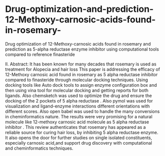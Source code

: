 # Drug-optimization-and-prediction-12-Methoxy-carnosic-acids-found-in-rosemary-
Drug optimization of 12-Methoxy-carnosic acids found in rosemary and prediction as 5-alpha reductase enzyme inhibitor  using computational tools compared to  reference finasteride 


II. Abstract: 
It has been known for many decades that rosemary is used as treatment for Alopecia and hair loss
This paper is addressing the efficacy of 12-Methoxy carnosic acid found in rosemary as 5 alpha reductase inhibitor compared to finasteride through molecular docking techniques. Using docking tools like Auto dock tools to assign enzyme configuration box and then using vina tool for molecular docking and getting reports for both ligands. Also chemsketch was used to optimize the drug and ensure the docking of the 2 pockets of 5 alpha reductase . Also pymol was used for visualization and ligand-enzyme interactions different orientations with different scores. Also open babel was used to handle the many conversions in cheminformatics nature. The results were very promising for a natural molecule like 12-methoxy carnosic acid molecule as 5 alpha reductase inhibitor . This review authenticates that rosemary has appeared as a reliable source for curing hair loss, by inhibiting 5 alpha reductase enzyme. It also opens the door for further studies on single isolated constituents, especially carnosic acid,and support drug discovery with computational and cheminformatics techniques.
